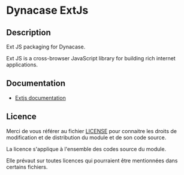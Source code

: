 # Dynacase ExtJs

## Description

Ext JS packaging for Dynacase.

Ext JS is a cross-browser JavaScript library for building rich internet
applications.

## Documentation

* [Extjs documentation](http://www.sencha.com/products/extjs/)

## Licence

Merci de vous référer au fichier [LICENSE](LICENSE) pour connaitre les droits
de modification et de distribution du module et de son code source.

La licence s'applique à l'ensemble des codes source du module. 

Elle prévaut sur toutes licences qui pourraient être mentionnées dans certains
fichiers.
